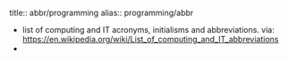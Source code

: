 title:: abbr/programming
alias:: programming/abbr
- list of computing and IT acronyms, initialisms and abbreviations. via: https://en.wikipedia.org/wiki/List_of_computing_and_IT_abbreviations
-